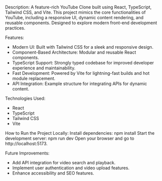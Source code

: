 Description:
A feature-rich YouTube Clone built using React, TypeScript, Tailwind CSS, and Vite. This project mimics the core functionalities of YouTube, including a responsive UI, dynamic content rendering, and reusable components. Designed to explore modern front-end development practices.


Features:
* Modern UI: Built with Tailwind CSS for a sleek and responsive design.
* Component-Based Architecture: Modular and reusable React components.
* TypeScript Support: Strongly typed codebase for improved developer experience and maintainability.
* Fast Development: Powered by Vite for lightning-fast builds and hot module replacement.
* API Integration: Example structure for integrating APIs for dynamic content.

  
Technologies Used:
* React
* TypeScript
* Tailwind CSS
* Vite

  
How to Run the Project Locally:
     Install dependencies:   npm install
     Start the development server: npm run dev
     Open your browser and go to http://localhost:5173.
     

Future Improvements:
* Add API integration for video search and playback.
* Implement user authentication and video upload features.
* Enhance accessibility and SEO features.
